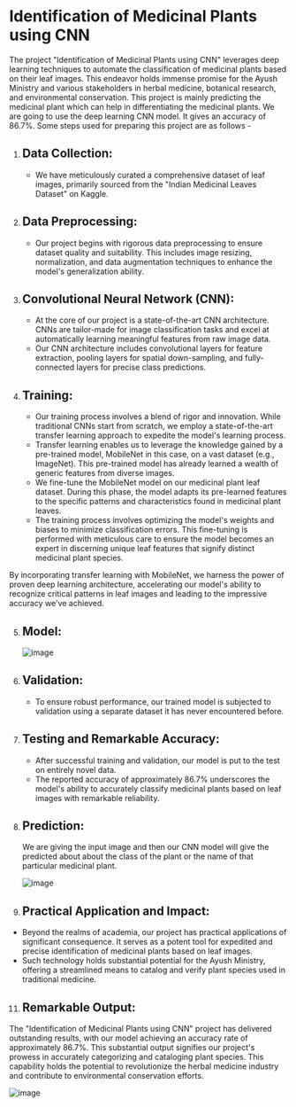 # Identification of Medicinal Plants using CNN

The project "Identification of Medicinal Plants using CNN" leverages deep learning techniques to automate the classification of medicinal plants based on their leaf images. This endeavor holds immense promise for the Ayush Ministry and various stakeholders in herbal medicine, botanical research, and environmental conservation. This project is mainly predicting the medicinal plant which can help in differentiating the medicinal plants. We are going to use the deep learning CNN model. It gives an accuracy of 86.7%. Some steps used for preparing this project are as follows -

1. ## Data Collection:
   - We have meticulously curated a comprehensive dataset of leaf images, primarily sourced from the "Indian Medicinal Leaves Dataset" on Kaggle.

2. ## Data Preprocessing:
   - Our project begins with rigorous data preprocessing to ensure dataset quality and suitability. This includes image resizing, normalization, and data augmentation techniques to enhance the model's generalization ability.

3. ## Convolutional Neural Network (CNN):
   - At the core of our project is a state-of-the-art CNN architecture. CNNs are tailor-made for image classification tasks and excel at automatically learning meaningful features from raw image data.
   - Our CNN architecture includes convolutional layers for feature extraction, pooling layers for spatial down-sampling, and fully-connected layers for precise class predictions.

4. ## Training:
   - Our training process involves a blend of rigor and innovation. While traditional CNNs start from scratch, we employ a state-of-the-art transfer learning approach to expedite the model's learning process.
   - Transfer learning enables us to leverage the knowledge gained by a pre-trained model, MobileNet in this case, on a vast dataset (e.g., ImageNet). This pre-trained model has already learned a wealth of generic features from diverse images.
   - We fine-tune the MobileNet model on our medicinal plant leaf dataset. During this phase, the model adapts its pre-learned features to the specific patterns and characteristics found in medicinal plant leaves.
   - The training process involves optimizing the model's weights and biases to minimize classification errors. This fine-tuning is performed with meticulous care to ensure the model becomes an expert in discerning unique leaf features that signify distinct medicinal plant species.

By incorporating transfer learning with MobileNet, we harness the power of proven deep learning architecture, accelerating our model's ability to recognize critical patterns in leaf images and leading to the impressive accuracy we've achieved.

5. ## Model:
   
   ![image](https://github.com/AditiSatsangi/Identification-of-medicinal-plants-using-CNN/assets/123658491/6221155f-20d4-4b8a-97f2-a50af1f52a86)

   
7. ## Validation:
   - To ensure robust performance, our trained model is subjected to validation using a separate dataset it has never encountered before.

8. ## Testing and Remarkable Accuracy:
   - After successful training and validation, our model is put to the test on entirely novel data.
   - The reported accuracy of approximately 86.7% underscores the model's ability to accurately classify medicinal plants based on leaf images with remarkable reliability.

9. ## Prediction:
   We are giving the input image and then our CNN model will give the predicted about about the class of the plant or the name of that particular medicinal plant.

    ![image](https://github.com/AditiSatsangi/Identification-of-medicina-plants-using-CNN/assets/123658491/d228613d-7ce5-41ec-8816-f50aaccabd48)


10. ## Practical Application and Impact:
   - Beyond the realms of academia, our project has practical applications of significant consequence. It serves as a potent tool for expedited and precise identification of medicinal plants based on leaf images.
   - Such technology holds substantial potential for the Ayush Ministry, offering a streamlined means to catalog and verify plant species used in traditional medicine.

11. ## Remarkable Output:

The "Identification of Medicinal Plants using CNN" project has delivered outstanding results, with our model achieving an accuracy rate of approximately 86.7%. This substantial output signifies our project's prowess in accurately categorizing and cataloging plant species. This capability holds the potential to revolutionize the herbal medicine industry and contribute to environmental conservation efforts.

![image](https://github.com/AditiSatsangi/Identification-of-medicina-plants-using-CNN/assets/123658491/b6e9a9e5-27f7-4cb2-a08c-7e53a1764a7f)

